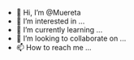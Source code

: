- 👋 Hi, I’m @Muereta
- 👀 I’m interested in ...
- 🌱 I’m currently learning ...
- 💞️ I’m looking to collaborate on ...
- 📫 How to reach me ...

<!---
Muereta/Muereta is a ✨ special ✨ repository because its `README.md` (this file) appears on your GitHub profile.
You can click the Preview link to take a look at your changes.
--->
